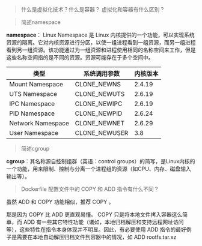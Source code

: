 > 什么是虚拟化技术？什么是容器？ 虚拟化和容器有什么区别？





> 简述namespace

**namespace**： Linux Namespace 是 Linux 内核提供的一个功能，可以实现系统资源的隔离。它对内核资源进行分区，以使一组进程看到一组资源，而另一组进程看到另一组资源。该功能通过为一组资源和进程使用相同的名称空间来工作，但是这些名称空间指的是不同的资源。资源可能存在于多个空间中。

| 类型              | 系统调用参数  | 内核版本 |
| ----------------- | ------------- | -------- |
| Mount Namespace   | CLONE_NEWNS   | 2.4.19   |
| UTS Namespace     | CLONE_NEWUTS  | 2.6.19   |
| IPC Namespace     | CLONE_NEWIPC  | 2.6.19   |
| PID Namespace     | CLONE_NEWPID  | 2.6.24   |
| Network Namespace | CLONE_NEWNET  | 2.6.29   |
| User Namespace    | CLONE_NEWUSER | 3.8      |

> 简述cgroup

**cgroup**：其名称源自控制组群（英语：control groups）的简写，是Linux内核的一个功能，用来限制、控制与分离一个进程组的资源（如CPU、内存、磁盘输入输出等）。

> Dockerfile 配置文件中的 COPY 和 ADD 指令有什么不同？

虽然 ADD 和 COPY 功能相似，推荐 COPY 。

那是因为 COPY 比 ADD 更直观易懂。 COPY 只是将本地文件拷入容器这么简单，而 ADD 有一些其它特性功能（诸如，本地归档解压和支持远程网址访问等），这些特性在指令本身体现并不明显。因此，有必要使用 ADD 指令的最好例子是需要在本地自动解压归档文件到容器中的情况，如 ADD rootfs.tar.xz 

